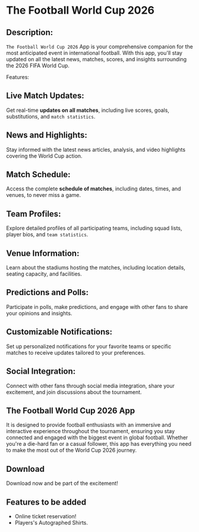 # The Football World Cup 2026

## Description:
`The Football World Cup 2026` App is your comprehensive companion for the most anticipated event in international football. With this app, you'll stay updated on all the latest news, matches, scores, and insights surrounding the 2026 FIFA World Cup.

Features:

## Live Match Updates:
Get real-time **updates on all matches**, including live scores, goals, substitutions, and `match statistics`.
## News and Highlights:
 Stay informed with the latest news articles, analysis, and video highlights covering the World Cup action.
## Match Schedule:
 Access the complete **schedule of matches**, including dates, times, and venues, to never miss a game.
## Team Profiles:
Explore detailed profiles of all participating teams, including squad lists, player bios, and `team statistics`.
## Venue Information:
Learn about the stadiums hosting the matches, including location details, seating capacity, and facilities.
## Predictions and Polls:
Participate in polls, make predictions, and engage with other fans to share your opinions and insights.
## Customizable Notifications:
Set up personalized notifications for your favorite teams or specific matches to receive updates tailored to your preferences.
## Social Integration:
Connect with other fans through social media integration, share your excitement, and join discussions about the tournament.
## The Football World Cup 2026 App
It is designed to provide football enthusiasts with an immersive and interactive experience throughout the tournament, ensuring you stay connected and engaged with the biggest event in global football. Whether you're a die-hard fan or a casual follower, this app has everything you need to make the most out of the World Cup 2026 journey.
## Download
Download now and be part of the excitement!
## Features to be added
- Online ticket reservation!
- Players's Autographed Shirts.
